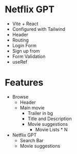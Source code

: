 # Netflix GPT

- Vite + React
- Configured with Tailwind
- Header
- Routing
- Login Form
- Sign up from
- Form Validation
- useRef

# Features

- Browse
    - Header
    - Main movie
        - Trailer in bg
        - Title and Description
        - Movie suggestions
            - Movie Lists * N
- Netflix GPT
    - Search Bar
    - Movie suggestions
    